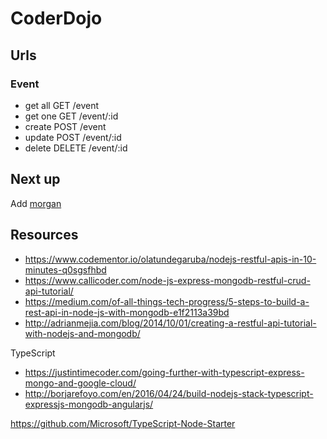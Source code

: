 # CoderDojo

## Urls

### Event

- get all GET /event
- get one GET /event/:id
- create POST /event
- update POST /event/:id
- delete DELETE /event/:id


## Next up

Add [morgan](https://www.npmjs.com/package/morgan)


## Resources

- https://www.codementor.io/olatundegaruba/nodejs-restful-apis-in-10-minutes-q0sgsfhbd
- https://www.callicoder.com/node-js-express-mongodb-restful-crud-api-tutorial/
- https://medium.com/of-all-things-tech-progress/5-steps-to-build-a-rest-api-in-node-js-with-mongodb-e1f2113a39bd
- http://adrianmejia.com/blog/2014/10/01/creating-a-restful-api-tutorial-with-nodejs-and-mongodb/

TypeScript

- https://justintimecoder.com/going-further-with-typescript-express-mongo-and-google-cloud/
- http://borjarefoyo.com/en/2016/04/24/build-nodejs-stack-typescript-expressjs-mongodb-angularjs/

https://github.com/Microsoft/TypeScript-Node-Starter